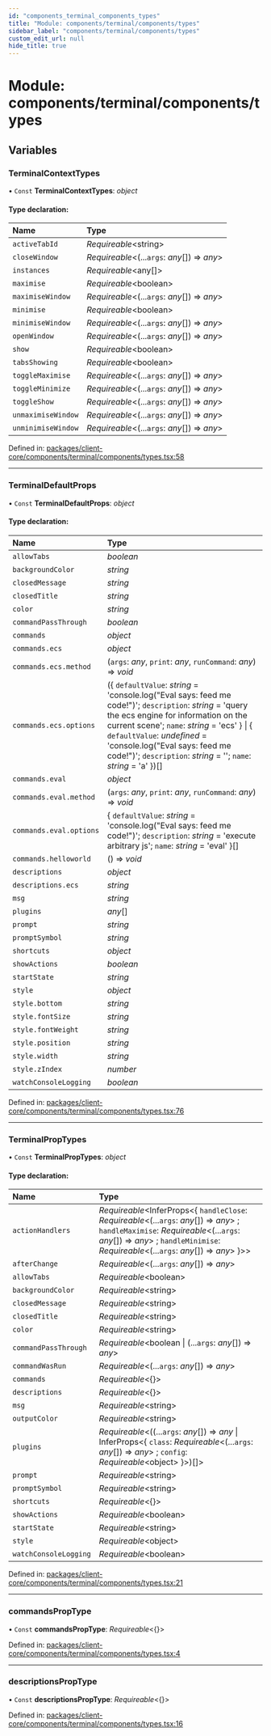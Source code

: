 ```yaml
---
id: "components_terminal_components_types"
title: "Module: components/terminal/components/types"
sidebar_label: "components/terminal/components/types"
custom_edit_url: null
hide_title: true
---
```


# Module: components/terminal/components/types

## Variables

### TerminalContextTypes

• `Const` **TerminalContextTypes**: *object*

#### Type declaration:

Name | Type |
:------ | :------ |
`activeTabId` | *Requireable*<string\> |
`closeWindow` | *Requireable*<(...`args`: *any*[]) => *any*\> |
`instances` | *Requireable*<any[]\> |
`maximise` | *Requireable*<boolean\> |
`maximiseWindow` | *Requireable*<(...`args`: *any*[]) => *any*\> |
`minimise` | *Requireable*<boolean\> |
`minimiseWindow` | *Requireable*<(...`args`: *any*[]) => *any*\> |
`openWindow` | *Requireable*<(...`args`: *any*[]) => *any*\> |
`show` | *Requireable*<boolean\> |
`tabsShowing` | *Requireable*<boolean\> |
`toggleMaximise` | *Requireable*<(...`args`: *any*[]) => *any*\> |
`toggleMinimize` | *Requireable*<(...`args`: *any*[]) => *any*\> |
`toggleShow` | *Requireable*<(...`args`: *any*[]) => *any*\> |
`unmaximiseWindow` | *Requireable*<(...`args`: *any*[]) => *any*\> |
`unminimiseWindow` | *Requireable*<(...`args`: *any*[]) => *any*\> |

Defined in: [packages/client-core/components/terminal/components/types.tsx:58](https://github.com/xr3ngine/xr3ngine/blob/66a84a950/packages/client-core/components/terminal/components/types.tsx#L58)

___

### TerminalDefaultProps

• `Const` **TerminalDefaultProps**: *object*

#### Type declaration:

Name | Type |
:------ | :------ |
`allowTabs` | *boolean* |
`backgroundColor` | *string* |
`closedMessage` | *string* |
`closedTitle` | *string* |
`color` | *string* |
`commandPassThrough` | *boolean* |
`commands` | *object* |
`commands.ecs` | *object* |
`commands.ecs.method` | (`args`: *any*, `print`: *any*, `runCommand`: *any*) => *void* |
`commands.ecs.options` | ({ `defaultValue`: *string* = 'console.log("Eval says: feed me code!")'; `description`: *string* = 'query the ecs engine for information on the current scene'; `name`: *string* = 'ecs' } \| { `defaultValue`: *undefined* = 'console.log("Eval says: feed me code!")'; `description`: *string* = ''; `name`: *string* = 'a' })[] |
`commands.eval` | *object* |
`commands.eval.method` | (`args`: *any*, `print`: *any*, `runCommand`: *any*) => *void* |
`commands.eval.options` | { `defaultValue`: *string* = 'console.log("Eval says: feed me code!")'; `description`: *string* = 'execute arbitrary js'; `name`: *string* = 'eval' }[] |
`commands.helloworld` | () => *void* |
`descriptions` | *object* |
`descriptions.ecs` | *string* |
`msg` | *string* |
`plugins` | *any*[] |
`prompt` | *string* |
`promptSymbol` | *string* |
`shortcuts` | *object* |
`showActions` | *boolean* |
`startState` | *string* |
`style` | *object* |
`style.bottom` | *string* |
`style.fontSize` | *string* |
`style.fontWeight` | *string* |
`style.position` | *string* |
`style.width` | *string* |
`style.zIndex` | *number* |
`watchConsoleLogging` | *boolean* |

Defined in: [packages/client-core/components/terminal/components/types.tsx:76](https://github.com/xr3ngine/xr3ngine/blob/66a84a950/packages/client-core/components/terminal/components/types.tsx#L76)

___

### TerminalPropTypes

• `Const` **TerminalPropTypes**: *object*

#### Type declaration:

Name | Type |
:------ | :------ |
`actionHandlers` | *Requireable*<InferProps<{ `handleClose`: *Requireable*<(...`args`: *any*[]) => *any*\> ; `handleMaximise`: *Requireable*<(...`args`: *any*[]) => *any*\> ; `handleMinimise`: *Requireable*<(...`args`: *any*[]) => *any*\>  }\>\> |
`afterChange` | *Requireable*<(...`args`: *any*[]) => *any*\> |
`allowTabs` | *Requireable*<boolean\> |
`backgroundColor` | *Requireable*<string\> |
`closedMessage` | *Requireable*<string\> |
`closedTitle` | *Requireable*<string\> |
`color` | *Requireable*<string\> |
`commandPassThrough` | *Requireable*<boolean \| (...`args`: *any*[]) => *any*\> |
`commandWasRun` | *Requireable*<(...`args`: *any*[]) => *any*\> |
`commands` | *Requireable*<{}\> |
`descriptions` | *Requireable*<{}\> |
`msg` | *Requireable*<string\> |
`outputColor` | *Requireable*<string\> |
`plugins` | *Requireable*<((...`args`: *any*[]) => *any* \| InferProps<{ `class`: *Requireable*<(...`args`: *any*[]) => *any*\> ; `config`: *Requireable*<object\>  }\>)[]\> |
`prompt` | *Requireable*<string\> |
`promptSymbol` | *Requireable*<string\> |
`shortcuts` | *Requireable*<{}\> |
`showActions` | *Requireable*<boolean\> |
`startState` | *Requireable*<string\> |
`style` | *Requireable*<object\> |
`watchConsoleLogging` | *Requireable*<boolean\> |

Defined in: [packages/client-core/components/terminal/components/types.tsx:21](https://github.com/xr3ngine/xr3ngine/blob/66a84a950/packages/client-core/components/terminal/components/types.tsx#L21)

___

### commandsPropType

• `Const` **commandsPropType**: *Requireable*<{}\>

Defined in: [packages/client-core/components/terminal/components/types.tsx:4](https://github.com/xr3ngine/xr3ngine/blob/66a84a950/packages/client-core/components/terminal/components/types.tsx#L4)

___

### descriptionsPropType

• `Const` **descriptionsPropType**: *Requireable*<{}\>

Defined in: [packages/client-core/components/terminal/components/types.tsx:16](https://github.com/xr3ngine/xr3ngine/blob/66a84a950/packages/client-core/components/terminal/components/types.tsx#L16)
